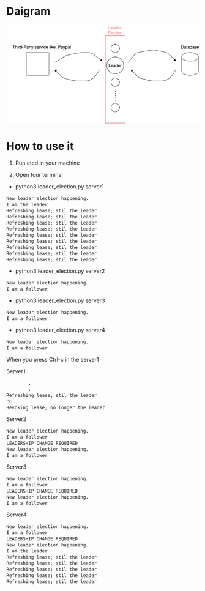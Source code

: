 # Daigram
![diagram](https://github.com/YYSU/system-expert-system-design/blob/main/16.%20Leader%20Election/Leader%20Election.png?raw=true)


# How to use it
1. Run etcd in your machine 

2. Open four terminal 

- python3 leader_election.py server1
```
New leader election happening.
I am the leader
Refreshing lease; stil the leader
Refreshing lease; stil the leader
Refreshing lease; stil the leader
Refreshing lease; stil the leader
Refreshing lease; stil the leader
Refreshing lease; stil the leader
Refreshing lease; stil the leader
Refreshing lease; stil the leader
Refreshing lease; stil the leader
```

- python3 leader_election.py server2
```
New leader election happening.
I am a follower
```

- python3 leader_election.py server3 
```
New leader election happening.
I am a follower
```

- python3 leader_election.py server4
```
New leader election happening.
I am a follower
```


When you press Ctrl-c in the server1

Server1
```
        .
        .
Refreshing lease; stil the leader
^C
Revoking lease; no longer the leader
```

Server2
```
New leader election happening.
I am a follower
LEADERSHIP CHANGE REQUIRED
New leader election happening.
I am a follower
```

Server3
```
New leader election happening.
I am a follower
LEADERSHIP CHANGE REQUIRED
New leader election happening.
I am a follower
```

Server4
```
New leader election happening.
I am a follower
LEADERSHIP CHANGE REQUIRED
New leader election happening.
I am the leader
Refreshing lease; stil the leader
Refreshing lease; stil the leader
Refreshing lease; stil the leader
Refreshing lease; stil the leader
Refreshing lease; stil the leader
```